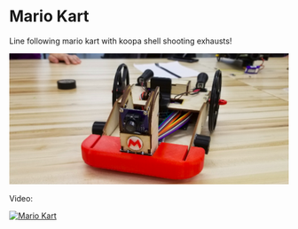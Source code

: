 # Mario Kart

Line following mario kart with koopa shell shooting exhausts!

![Mario](Mario.png)

Video:

[![Mario Kart](http://i3.ytimg.com/vi/2UeKTdjgbUQ/maxresdefault.jpg)](https://www.youtube-nocookie.com/embed/VJDj0xeSaTw "Mario Kart")
